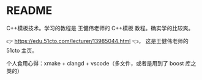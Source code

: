 # README

C++模板技术。学习的教程是 王健伟老师的 C++模板 教程。确实学的比较爽。

👉 https://edu.51cto.com/lecturer/13985044.html 👈，
这是王健伟老师的 51cto 主页。

个人食用心得：xmake + clangd + vscode（多文件，或者是用到了 boost 库之类的）
